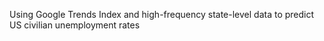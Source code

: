 Using Google Trends Index and high-frequency state-level data to predict US civilian unemployment rates
